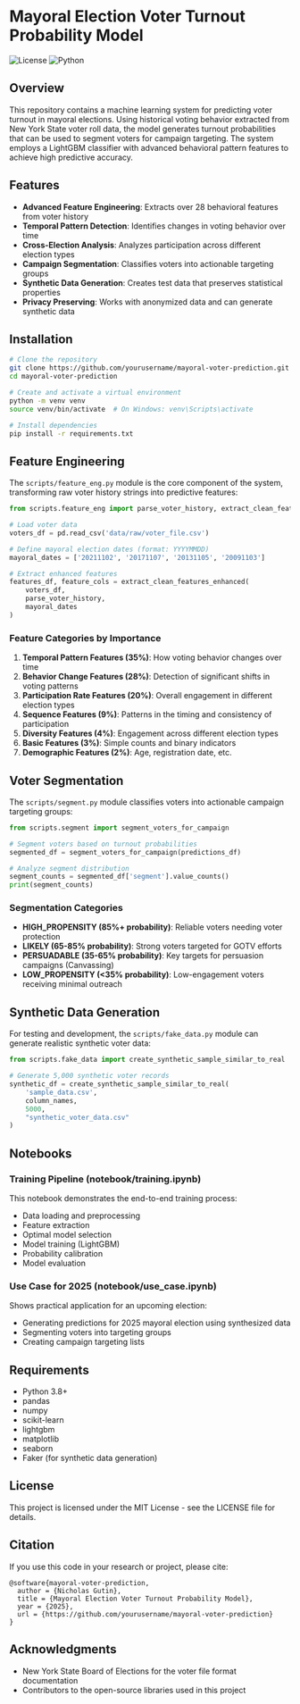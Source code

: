 # Mayoral Election Voter Turnout Probability Model

![License](https://img.shields.io/badge/license-MIT-blue)
![Python](https://img.shields.io/badge/python-3.8%2B-brightgreen)

## Overview

This repository contains a machine learning system for predicting voter turnout in mayoral elections. Using historical voting behavior extracted from New York State voter roll data, the model generates turnout probabilities that can be used to segment voters for campaign targeting. The system employs a LightGBM classifier with advanced behavioral pattern features to achieve high predictive accuracy.


## Features

- **Advanced Feature Engineering**: Extracts over 28 behavioral features from voter history
- **Temporal Pattern Detection**: Identifies changes in voting behavior over time
- **Cross-Election Analysis**: Analyzes participation across different election types
- **Campaign Segmentation**: Classifies voters into actionable targeting groups
- **Synthetic Data Generation**: Creates test data that preserves statistical properties
- **Privacy Preserving**: Works with anonymized data and can generate synthetic data

## Installation

```bash
# Clone the repository
git clone https://github.com/yourusername/mayoral-voter-prediction.git
cd mayoral-voter-prediction

# Create and activate a virtual environment
python -m venv venv
source venv/bin/activate  # On Windows: venv\Scripts\activate

# Install dependencies
pip install -r requirements.txt
```

## Feature Engineering

The `scripts/feature_eng.py` module is the core component of the system, transforming raw voter history strings into predictive features:

```python
from scripts.feature_eng import parse_voter_history, extract_clean_features_enhanced

# Load voter data
voters_df = pd.read_csv('data/raw/voter_file.csv')

# Define mayoral election dates (format: YYYYMMDD)
mayoral_dates = ['20211102', '20171107', '20131105', '20091103']

# Extract enhanced features
features_df, feature_cols = extract_clean_features_enhanced(
    voters_df, 
    parse_voter_history,
    mayoral_dates
)
```

### Feature Categories by Importance

1. **Temporal Pattern Features (35%)**: How voting behavior changes over time
2. **Behavior Change Features (28%)**: Detection of significant shifts in voting patterns
3. **Participation Rate Features (20%)**: Overall engagement in different election types
4. **Sequence Features (9%)**: Patterns in the timing and consistency of participation
5. **Diversity Features (4%)**: Engagement across different election types
6. **Basic Features (3%)**: Simple counts and binary indicators
7. **Demographic Features (2%)**: Age, registration date, etc.

## Voter Segmentation

The `scripts/segment.py` module classifies voters into actionable campaign targeting groups:

```python
from scripts.segment import segment_voters_for_campaign

# Segment voters based on turnout probabilities
segmented_df = segment_voters_for_campaign(predictions_df)

# Analyze segment distribution
segment_counts = segmented_df['segment'].value_counts()
print(segment_counts)
```

### Segmentation Categories

- **HIGH_PROPENSITY (85%+ probability)**: Reliable voters needing voter protection
- **LIKELY (65-85% probability)**: Strong voters targeted for GOTV efforts
- **PERSUADABLE (35-65% probability)**: Key targets for persuasion campaigns (Canvassing)
- **LOW_PROPENSITY (<35% probability)**: Low-engagement voters receiving minimal outreach

## Synthetic Data Generation

For testing and development, the `scripts/fake_data.py` module can generate realistic synthetic voter data:

```python
from scripts.fake_data import create_synthetic_sample_similar_to_real

# Generate 5,000 synthetic voter records
synthetic_df = create_synthetic_sample_similar_to_real(
    'sample_data.csv', 
    column_names, 
    5000, 
    "synthetic_voter_data.csv"
)
```

## Notebooks

### Training Pipeline (notebook/training.ipynb)

This notebook demonstrates the end-to-end training process:
- Data loading and preprocessing
- Feature extraction
- Optimal model selection
- Model training (LightGBM)
- Probability calibration
- Model evaluation 


### Use Case for 2025 (notebook/use_case.ipynb)

Shows practical application for an upcoming election:
- Generating predictions for 2025 mayoral election using synthesized data
- Segmenting voters into targeting groups
- Creating campaign targeting lists

## Requirements

- Python 3.8+
- pandas
- numpy
- scikit-learn
- lightgbm
- matplotlib
- seaborn
- Faker (for synthetic data generation)

## License

This project is licensed under the MIT License - see the LICENSE file for details.

## Citation

If you use this code in your research or project, please cite:

```
@software{mayoral-voter-prediction,
  author = {Nicholas Gutin},
  title = {Mayoral Election Voter Turnout Probability Model},
  year = {2025},
  url = {https://github.com/yourusername/mayoral-voter-prediction}
}
```

## Acknowledgments

- New York State Board of Elections for the voter file format documentation
- Contributors to the open-source libraries used in this project
